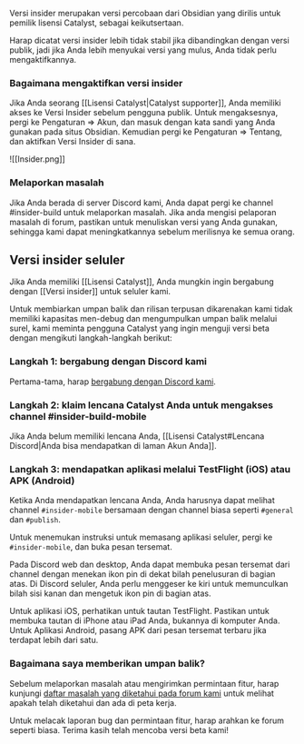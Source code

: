 Versi insider merupakan versi percobaan dari Obsidian yang dirilis untuk pemilik lisensi Catalyst, sebagai keikutsertaan.

Harap dicatat versi insider lebih tidak stabil jika dibandingkan dengan versi publik, jadi jika Anda lebih menyukai versi yang mulus, Anda tidak perlu mengaktifkannya.

### Bagaimana mengaktifkan versi insider

Jika Anda seorang [[Lisensi Catalyst|Catalyst supporter]], Anda memiliki akses ke Versi Insider sebelum pengguna publik. Untuk mengaksesnya, pergi ke Pengaturan => Akun, dan masuk dengan kata sandi yang Anda gunakan pada situs Obsidian. Kemudian pergi ke Pengaturan => Tentang, dan aktifkan Versi Insider di sana.

![[Insider.png]]

### Melaporkan masalah

Jika Anda berada di server Discord kami, Anda dapat pergi ke channel #insider-build untuk melaporkan masalah. Jika anda mengisi pelaporan masalah di forum, pastikan untuk menuliskan versi yang Anda gunakan, sehingga kami dapat meningkatkannya sebelum merilisnya ke semua orang.

## Versi insider seluler

Jika Anda memiliki [[Lisensi Catalyst]], Anda mungkin ingin bergabung dengan [[Versi insider]] untuk seluler kami.

Untuk membiarkan umpan balik dan rilisan terpusan dikarenakan kami tidak memiliki kapasitas men-debug dan mengumpulkan umpan balik melalui surel, kami meminta pengguna Catalyst yang ingin menguji versi beta dengan mengikuti langkah-langkah berikut:

### Langkah 1: bergabung dengan Discord kami

Pertama-tama, harap [bergabung dengan Discord kami](https://discord.gg/veuWUTm).  

### Langkah 2: klaim lencana Catalyst Anda untuk mengakses channel \#insider-build-mobile

Jika Anda belum memiliki lencana Anda, [[Lisensi Catalyst#Lencana Discord|Anda bisa mendapatkan di laman Akun Anda]].

### Langkah  3: mendapatkan aplikasi melalui TestFlight (iOS) atau APK (Android)

Ketika Anda mendapatkan lencana Anda, Anda harusnya dapat melihat channel `#insider-mobile` bersamaan dengan channel biasa seperti `#general` dan `#publish`.

Untuk menemukan instruksi untuk memasang aplikasi seluler, pergi ke `#insider-mobile`, dan buka pesan tersemat.

Pada Discord web dan desktop, Anda dapat membuka pesan tersemat dari channel dengan menekan ikon pin di dekat bilah penelusuran di bagian atas. Di Discord seluler, Anda perlu menggeser ke kiri untuk memunculkan bilah sisi kanan dan mengetuk ikon pin di bagian atas.

Untuk aplikasi iOS, perhatikan untuk tautan TestFlight. Pastikan untuk membuka tautan di iPhone atau iPad Anda, bukannya di komputer Anda. Untuk Aplikasi Android, pasang APK dari pesan tersemat terbaru jika terdapat lebih dari satu.

### Bagaimana saya memberikan umpan balik?

Sebelum melaporkan masalah atau mengirimkan permintaan fitur, harap kunjungi [daftar masalah yang diketahui pada forum kami](https://forum.obsidian.md/t/list-of-known-issues/14286) untuk melihat apakah telah diketahui dan ada di peta kerja.

Untuk melacak laporan bug dan permintaan fitur, harap arahkan ke forum seperti biasa. Terima kasih telah mencoba versi beta kami!
